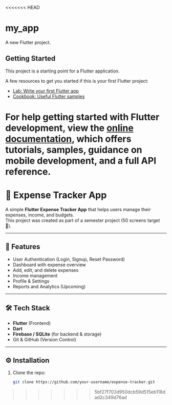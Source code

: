 <<<<<<< HEAD
# my_app

A new Flutter project.

## Getting Started

This project is a starting point for a Flutter application.

A few resources to get you started if this is your first Flutter project:

- [Lab: Write your first Flutter app](https://docs.flutter.dev/get-started/codelab)
- [Cookbook: Useful Flutter samples](https://docs.flutter.dev/cookbook)

For help getting started with Flutter development, view the
[online documentation](https://docs.flutter.dev/), which offers tutorials,
samples, guidance on mobile development, and a full API reference.
=======
# 📱 Expense Tracker App

A simple **Flutter Expense Tracker App** that helps users manage their expenses, income, and budgets.  
This project was created as part of a semester project (50 screens target 🎯).

---

## 🚀 Features
- User Authentication (Login, Signup, Reset Password)
- Dashboard with expense overview
- Add, edit, and delete expenses
- Income management
- Profile & Settings
- Reports and Analytics (Upcoming)

---

## 🛠️ Tech Stack
- **Flutter** (Frontend)
- **Dart**
- **Firebase / SQLite** (for backend & storage)
- Git & GitHub (Version Control)

---

## ⚙️ Installation
1. Clone the repo:
   ```bash
   git clone https://github.com/your-username/expense-tracker.git
>>>>>>> 5bf27f703d950dcb59d515eb118dad2c349d76ad
